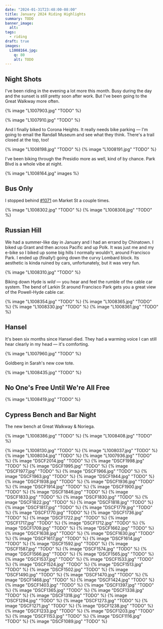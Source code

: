 ```yaml
---
date: "2024-01-31T23:48:00-08:00"
title: January 2024 Riding Highlights
summary: TODO
banner_image:
  alt:
tags:
  - riding
draft: true
images:
  L1008164.jpg:
    q: 80
    alt: TODO
---
```


## Night Shots

I've been riding in the evening a lot more this month. Busy during the day and the sunset is still pretty soon after work. But I've been going to the Great Walkway more often.

{% image "L1007903.jpg" "TODO" %}

{% image "L1007910.jpg" "TODO" %}

And I finally biked to Corona Heights. It really needs bike parking — I'm going to email the Randall Museum and see what they think. There's a trail closed at the top, too!

{% image "L1008198.jpg" "TODO" %}
{% image "L1008191.jpg" "TODO" %}

I've been biking through the Presidio more as well, kind of by chance. Park Blvd is a whole vibe at night.

{% image "L1008164.jpg" images %}

## Bus Only

I stopped behind [#1071](https://www.streetcar.org/streetcars/1071-1071-minneapolis-st-paul-mn/) on Market St a couple times.

{% image "L1008302.jpg" "TODO" %}
{% image "L1008308.jpg" "TODO" %}

## Russian Hill

We had a summer-like day in January and I had an errand by Chinatown. I biked up Grant and then across Pacific and up Polk. It was just me and my e-bike so I biked up some big hills I normally wouldn't, around Francisco Park. I ended up (finally!) going down the curvy Lombard block. Its aesthetic is kinda ruined by cars, unfortunately, but it was very fun.

{% image "L1008310.jpg" "TODO" %}

Biking down Hyde is _wild_ — you hear and feel the rumble of the cable car system. The bend of Larkin St around Francisco Park gets you a great view of the Powell-Hyde cable car.

{% image "L1008354.jpg" "TODO" %}
{% image "L1008365.jpg" "TODO" %}
{% image "L1008330.jpg" "TODO" %}
{% image "L1008361.jpg" "TODO" %}

## Hansel

It's been six months since Hansel died. They had a warming voice I can still hear clearly in my head — it's comforting.

{% image "L1007960.jpg" "TODO" %}

Goldberg in Sarah's new cow tote.

{% image "L1008435.jpg" "TODO" %}

## No One's Free Until We're All Free

{% image "L1008419.jpg" "TODO" %}

## Cypress Bench and Bar Night

The new bench at Great Walkway & Noriega.

{% image "L1008386.jpg" "TODO" %}
{% image "L1008408.jpg" "TODO" %}

{% image "L1008130.jpg" "TODO" %}
{% image "L1008037.jpg" "TODO" %}
{% image "L1008034.jpg" "TODO" %}
{% image "L1007936.jpg" "TODO" %}
{% image "DSCF2014.jpg" "TODO" %}
{% image "DSCF1998.jpg" "TODO" %}
{% image "DSCF1995.jpg" "TODO" %}
{% image "DSCF1977.jpg" "TODO" %}
{% image "DSCF1966.jpg" "TODO" %}
{% image "DSCF1963.jpg" "TODO" %}
{% image "DSCF1944.jpg" "TODO" %}
{% image "DSCF1938.jpg" "TODO" %}
{% image "DSCF1936.jpg" "TODO" %}
{% image "DSCF1914.jpg" "TODO" %}
{% image "DSCF1900.jpg" "TODO" %}
{% image "DSCF1846.jpg" "TODO" %}
{% image "DSCF1833.jpg" "TODO" %}
{% image "DSCF1830.jpg" "TODO" %}
{% image "DSCF1822.jpg" "TODO" %}
{% image "DSCF1818.jpg" "TODO" %}
{% image "DSCF1817.jpg" "TODO" %}
{% image "DSCF1779.jpg" "TODO" %}
{% image "DSCF1770.jpg" "TODO" %}
{% image "DSCF1736.jpg" "TODO" %}
{% image "DSCF1722.jpg" "TODO" %}
{% image "DSCF1717.jpg" "TODO" %}
{% image "DSCF1712.jpg" "TODO" %}
{% image "DSCF1709.jpg" "TODO" %}
{% image "DSCF1662.jpg" "TODO" %}
{% image "DSCF1638.jpg" "TODO" %}
{% image "DSCF1630.jpg" "TODO" %}
{% image "DSCF1617.jpg" "TODO" %}
{% image "DSCF1614.jpg" "TODO" %}
{% image "DSCF1592.jpg" "TODO" %}
{% image "DSCF1587.jpg" "TODO" %}
{% image "DSCF1574.jpg" "TODO" %}
{% image "DSCF1566.jpg" "TODO" %}
{% image "DSCF1565.jpg" "TODO" %}
{% image "DSCF1537.jpg" "TODO" %}
{% image "DSCF1533.jpg" "TODO" %}
{% image "DSCF1524.jpg" "TODO" %}
{% image "DSCF1513.jpg" "TODO" %}
{% image "DSCF1502.jpg" "TODO" %}
{% image "DSCF1490.jpg" "TODO" %}
{% image "DSCF1470.jpg" "TODO" %}
{% image "DSCF1468.jpg" "TODO" %}
{% image "DSCF1424.jpg" "TODO" %}
{% image "DSCF1403.jpg" "TODO" %}
{% image "DSCF1397.jpg" "TODO" %}
{% image "DSCF1365.jpg" "TODO" %}
{% image "DSCF1338.jpg" "TODO" %}
{% image "DSCF1318.jpg" "TODO" %}
{% image "DSCF1294.jpg" "TODO" %}
{% image "DSCF1273.jpg" "TODO" %}
{% image "DSCF1271.jpg" "TODO" %}
{% image "DSCF1238.jpg" "TODO" %}
{% image "DSCF1233.jpg" "TODO" %}
{% image "DSCF1203.jpg" "TODO" %}
{% image "DSCF1153.jpg" "TODO" %}
{% image "DSCF1116.jpg" "TODO" %}
{% image "DSCF1089.jpg" "TODO" %}
